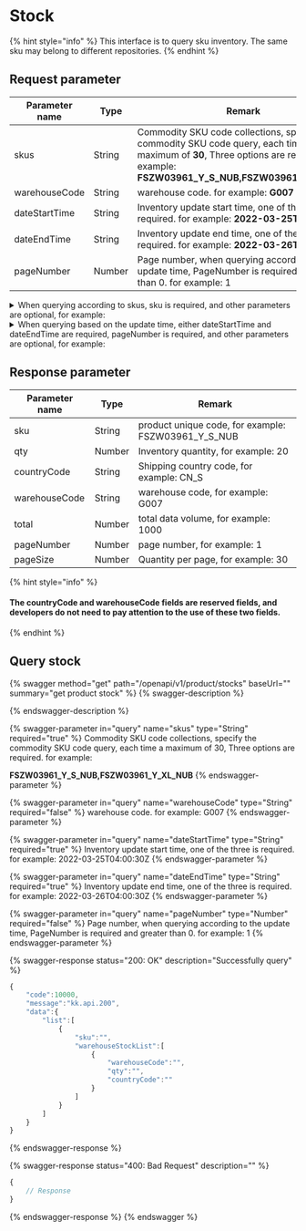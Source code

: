 # Stock

{% hint style="info" %}
This interface is to query sku inventory. The same sku may belong to different repositories.
{% endhint %}

## Request parameter

| Parameter name | Type   | Remark                                                                                                                                                                                       |
| -------------- | ------ | -------------------------------------------------------------------------------------------------------------------------------------------------------------------------------------------- |
| skus           | String | Commodity SKU code collections, specify the commodity SKU code query, each time a maximum of **30**, Three options are required. for example: **FSZW03961\_Y\_S\_NUB,FSZW03961\_Y\_XL\_NUB** |
| warehouseCode  | String | warehouse code. for example: **G007**                                                                                                                                                        |
| dateStartTime  | String | Inventory update start time, one of the three is required. for example: **2022-03-25T04:00:30Z**                                                                                             |
| dateEndTime    | String | Inventory update end time, one of the three is required. for example: **2022-03-26T04:00:30Z**                                                                                               |
| pageNumber     | Number | Page number, when querying according to the update time, PageNumber is required and greater than 0. for example: 1                                                                           |

<details>

<summary>When querying according to skus, sku is required, and other parameters are optional, for example:</summary>

[https://developer.kakaclo.com/openapi/v1/product/stocks?skus=FSZW03961\_Y\_S\_NUB](https://test-developer.kakaclo.com/openapi/v1/product/stocks?skus=FSZW03961\_Y\_S\_NUB)

</details>

<details>

<summary>When querying based on the update time, either dateStartTime and dateEndTime are required, pageNumber is required, and other parameters are optional, for example:</summary>

[https://developer.kakaclo.com/openapi/v1/product/stocks?dateStartTime=2022-08-01T00:00:00Z\&pageNumber=1\&dateEndTime=2022-08-02T00:00:00Z](https://test-developer.kakaclo.com/openapi/v1/product/stocks?dateStartTime=2022-08-01T00:00:00Z\&pageNumber=1\&dateEndTime=2022-08-02T00:00:00Z)

</details>

## Response parameter

| Parameter name | Type   | Remark                                                 |
| -------------- | ------ | ------------------------------------------------------ |
| sku            | String | product unique code, for example: FSZW03961\_Y\_S\_NUB |
| qty            | Number | Inventory quantity, for example: 20                    |
| countryCode    | String | Shipping country code, for example: CN\_S              |
| warehouseCode  | String | warehouse code, for example: G007                      |
| total          | Number | total data volume, for example: 1000                   |
| pageNumber     | Number | page number, for example: 1                            |
| pageSize       | Number | Quantity per page, for example: 30                     |

{% hint style="info" %}
#### The countryCode and warehouseCode fields are reserved fields, and developers do not need to pay attention to the use of these two fields.
{% endhint %}

## Query stock

{% swagger method="get" path="/openapi/v1/product/stocks" baseUrl="" summary="get product stock" %}
{% swagger-description %}

{% endswagger-description %}

{% swagger-parameter in="query" name="skus" type="String" required="true" %}
Commodity SKU code collections, specify the commodity SKU code query, each time a maximum of 30, Three options are required. for example:

**FSZW03961\_Y\_S\_NUB,FSZW03961\_Y\_XL\_NUB**
{% endswagger-parameter %}

{% swagger-parameter in="query" name="warehouseCode" type="String" required="false" %}
warehouse code. for example: G007
{% endswagger-parameter %}

{% swagger-parameter in="query" name="dateStartTime" type="String" required="true" %}
Inventory update start time, one of the three is required. for example: 2022-03-25T04:00:30Z
{% endswagger-parameter %}

{% swagger-parameter in="query" name="dateEndTime" type="String" required="true" %}
Inventory update end time, one of the three is required. for example: 2022-03-26T04:00:30Z
{% endswagger-parameter %}

{% swagger-parameter in="query" name="pageNumber" type="Number" required="false" %}
Page number, when querying according to the update time, PageNumber is required and greater than 0. for example: 1
{% endswagger-parameter %}

{% swagger-response status="200: OK" description="Successfully query" %}
```javascript
{
    "code":10000,
    "message":"kk.api.200",
    "data":{
        "list":[
            {
                "sku":"",
                "warehouseStockList":[
                    {
                        "warehouseCode":"",
                        "qty":"",
                        "countryCode":""
                    }
                ]
            }
        ]
    }
}
```
{% endswagger-response %}

{% swagger-response status="400: Bad Request" description="" %}
```javascript
{
    // Response
}
```
{% endswagger-response %}
{% endswagger %}
